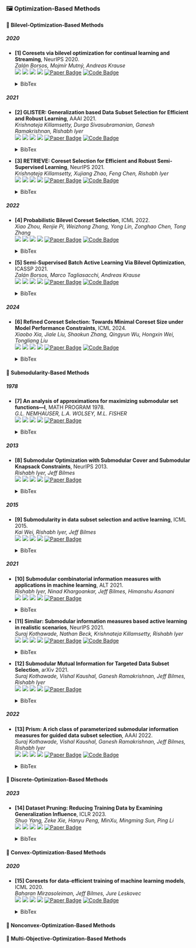 ### 🖼️ Optimization-Based Methods

#### 🎯 Bilevel-Optimization-Based Methods
##### 2020
- **[1] Coresets via bilevel optimization for continual learning and Streaming**, NeurIPS 2020.  
*Zalán Borsos, Mojmír Mutný, Andreas Krause*  
![](https://img.shields.io/badge/Cardinality_Constrained_Bilevel_Optimization-blue) ![](https://img.shields.io/badge/Image_Classification-green)  ![](https://img.shields.io/badge/Optimization-red) ![](https://img.shields.io/badge/Dataset_Pruning-orange)
<a href="https://proceedings.neurips.cc/paper/2020/file/aa2a77371374094fe9e0bc1de3f94ed9-Paper.pdf"><img src="https://img.shields.io/badge/NeurIPS-Paper-%23D2691E?logo=NIPS" alt="Paper Badge"></a>
<a href="https://github.com/zalanborsos/bilevel_coresets"><img src="https://img.shields.io/badge/GitHub-Code-brightgreen?logo=github" alt="Code Badge"></a>
    <details> <summary>BibTex</summary>

    ```bibtex
    @inproceedings{borsos2020coresets,
    title={Coresets via bilevel optimization for continual learning and Streaming},
    author={Zalán Borsos and Mojmír Mutný and Andreas Krause},
    booktitle={Proceedings of the 34th International Conference on Neural Information Processing Systems},
    year={2020}
    }
    ```

    </details> 

##### 2021
- **[2] GLISTER: Generalization based Data Subset Selection for Efficient and Robust Learning**, AAAI 2021.  
*Krishnateja Killamsetty, Durga Sivasubramanian, Ganesh Ramakrishnan, Rishabh Iyer*  
![](https://img.shields.io/badge/GLISTER-blue) ![](https://img.shields.io/badge/Image_Classification-green)  ![](https://img.shields.io/badge/Optimization-red) ![](https://img.shields.io/badge/Dataset_Pruning-orange)
<a href="https://cdn.aaai.org/ojs/16988/16988-13-20482-1-2-20210518.pdf"><img src="https://img.shields.io/badge/AAAI-Paper-%23D2691E?logo=AAAI" alt="Paper Badge"></a>
<a href="https://github.com/dssresearch/GLISTER"><img src="https://img.shields.io/badge/GitHub-Code-brightgreen?logo=github" alt="Code Badge"></a>
    <details> <summary>BibTex</summary>

    ```bibtex
    @inproceedings{killamsetty2021glister,
    title={GLISTER: Generalization based Data Subset Selection for Efficient and Robust Learning},
    author={KrishnaTeja Killamsetty and Durga Sivasubramanian and Ganesh Ramakrishnan and Rishabh K. Iyer},
    booktitle={AAAI},
    year={2021}
    }
    ```

    </details>

- **[3] RETRIEVE: Coreset Selection for Efficient and Robust Semi-Supervised Learning**, NeurIPS 2021.  
*Krishnateja Killamsetty, Xujiang Zhao, Feng Chen, Rishabh Iyer*  
![](https://img.shields.io/badge/RETRIEVE-blue) ![](https://img.shields.io/badge/Image_Classification-green)  ![](https://img.shields.io/badge/Optimization-red) ![](https://img.shields.io/badge/Dataset_Pruning-orange)
<a href="https://proceedings.neurips.cc/paper_files/paper/2021/file/793bc52a941b3951dfdb85fb04f9fd06-Paper.pdf"><img src="https://img.shields.io/badge/NeurIPS-Paper-%23D2691E?logo=NeurIPS" alt="Paper Badge"></a>
<a href="https://github.com/decile-team/cords"><img src="https://img.shields.io/badge/GitHub-Code-brightgreen?logo=github" alt="Code Badge"></a>
    <details> <summary>BibTex</summary>

    ```bibtex
    @inproceedings{killamsetty2021retrieve,
    title={RETRIEVE: Coreset Selection for Efficient and Robust Semi-Supervised Learning},
    author={Killamsetty, Krishnateja and Zhao, Xujiang and Chen, Feng and Iyer, Rishabh},
    booktitle={Advances in Neural Information Processing Systems},
    year={2021}
    }
    ```

    </details>

##### 2022
- **[4] Probabilistic Bilevel Coreset Selection**, ICML 2022.  
*Xiao Zhou, Renjie Pi, Weizhong Zhang, Yong Lin, Zonghao Chen, Tong Zhang*  
![](https://img.shields.io/badge/Probabilistic_Bilevel_Coreset_Selection-blue) ![](https://img.shields.io/badge/Image_Classification-green)  ![](https://img.shields.io/badge/Optimization-red) ![](https://img.shields.io/badge/Dataset_Pruning-orange)
<a href="https://proceedings.mlr.press/v162/zhou22h/zhou22h.pdf"><img src="https://img.shields.io/badge/ICML-Paper-%23D2691E?logo=ICML" alt="Paper Badge"></a>
<a href="https://github.com/x-zho14/Probabilistic-Bilevel-Coreset-Selection"><img src="https://img.shields.io/badge/GitHub-Code-brightgreen?logo=github" alt="Code Badge"></a>
    <details> <summary>BibTex</summary>

    ```bibtex
    @inproceedings{zhou2022probabilistic,
    title={Probabilistic Bilevel Coreset Selection},
    author={Zhou, Xiao and Pi, Renjie and Zhang, Weizhong and Lin, Yong and Zhang, Tong},
    booktitle={International Conference on Machine Learning},
    year={2022}
    }
    ```

    </details>

- **[5] Semi-Supervised Batch Active Learning Via Bilevel Optimization**, ICASSP 2021.  
*Zalán Borsos, Marco Tagliasacchi, Andreas Krause*  
![](https://img.shields.io/badge/Bilevel-blue) ![](https://img.shields.io/badge/Image_Classification-green)  ![](https://img.shields.io/badge/Optimization-red) ![](https://img.shields.io/badge/Dataset_Pruning-orange)
<a href="https://ieeexplore.ieee.org/stamp/stamp.jsp?tp=&arnumber=9414206"><img src="https://img.shields.io/badge/ICASSP-Paper-%23D2691E" alt="Paper Badge"></a>
<a href="https://github.com/zalanborsos/bilevel_coresets"><img src="https://img.shields.io/badge/GitHub-Code-brightgreen?logo=github" alt="Code Badge"></a>
    <details> <summary>BibTex</summary>

    ```bibtex
    @inproceedings{borsos2021semi,
    title={Semi-Supervised Batch Active Learning Via Bilevel Optimization},
    author={Borsos, Zalán and Tagliasacchi, Marco and Krause, Andreas},
    booktitle={International Conference on Acoustics, Speech and Signal Processing},
    year={2021}
    }
    ```

    </details>

##### 2024
- **[6] Refined Coreset Selection: Towards Minimal Coreset Size under Model Performance Constraints**, ICML 2024.  
*Xiaobo Xia, Jiale Liu, Shaokun Zhang, Qingyun Wu, Hongxin Wei, Tongliang Liu*  
![](https://img.shields.io/badge/LBCS-blue) ![](https://img.shields.io/badge/Image_Classification-green)  ![](https://img.shields.io/badge/Optimization-red) ![](https://img.shields.io/badge/Dataset_Pruning-orange)
<a href="https://openreview.net/pdf?id=yb5xV8LFDq"><img src="https://img.shields.io/badge/ICML-Paper-%23D2691E?logo=ICML" alt="Paper Badge"></a>
<a href="https://github.com/xiaoboxia/LBCS"><img src="https://img.shields.io/badge/GitHub-Code-brightgreen?logo=github" alt="Code Badge"></a>
    <details> <summary>BibTex</summary>

    ```bibtex
    @inproceedings{xia2024refined,
    title={Refined Coreset Selection: Towards Minimal Coreset Size under Model Performance Constraints},
    author={Xiaobo Xia and Jiale Liu and Shaokun Zhang and Qingyun Wu and Hongxin Wei and Tongliang Liu},
    booktitle={Forty-first International Conference on Machine Learning},
    year={2024}
    }
    ```

    </details>


#### 🎯 Submodularity-Based Methods

##### 1978
- **[7] An analysis of approximations for maximizing submodular set functions—I**, MATH PROGRAM 1978.  
*G.L. NEMHAUSER, L.A. WOLSEY, M.L. FISHER*  
![](https://img.shields.io/badge/Submodular_Set_Functions-blue) ![](https://img.shields.io/badge/Image_Classification-green)  ![](https://img.shields.io/badge/Optimization-red) ![](https://img.shields.io/badge/Dataset_Pruning-orange)
<a href="https://proceedings.neurips.cc/paper/2020/file/aa2a77371374094fe9e0bc1de3f94ed9-Paper.pdf"><img src="https://img.shields.io/badge/MATH PROGRAM-Paper-%23D2691E?logo=MATH PROGRAM" alt="Paper Badge"></a>
    <details> <summary>BibTex</summary>

    ```bibtex
    @article{nemhauser1978an, 
    title={An analysis of approximations for maximizing submodular set functions—I},
    author={Nemhauser, G.L. and Wolsey, L.A. and Fisher, M.L.},
    journal={Mathematical programming},
    year={1978}
    }
    ```

    </details> 

##### 2013
- **[8] Submodular Optimization with Submodular Cover and Submodular Knapsack Constraints**, NeurIPS 2013.  
*Rishabh Iyer, Jeff Bilmes*  
![](https://img.shields.io/badge/Submodular_Optimization-blue) ![](https://img.shields.io/badge/Image_Classification-green)  ![](https://img.shields.io/badge/Optimization-red) ![](https://img.shields.io/badge/Dataset_Pruning-orange)
<a href="https://proceedings.neurips.cc/paper_files/paper/2013/file/a1d50185e7426cbb0acad1e6ca74b9aa-Paper.pdf"><img src="https://img.shields.io/badge/NeurIPS-Paper-%23D2691E?logo=NeurIPS" alt="Paper Badge"></a>
    <details> <summary>BibTex</summary>

    ```bibtex
    @inproceedings{iyer2013submodular,
    title={Submodular Optimization with Submodular Cover and Submodular Knapsack Constraints},
    author={Iyer, Rishabh and Bilmes, Jeff},
    booktitle={Advances in Neural Information Processing Systems},
    year={2013}
    }
    ```

    </details> 

##### 2015
- **[9] Submodularity in data subset selection and active learning**, ICML 2015.  
*Kai Wei, Rishabh Iyer, Jeff Bilmes*  
![](https://img.shields.io/badge/FASS-blue) ![](https://img.shields.io/badge/Image_Classification-green)  ![](https://img.shields.io/badge/Optimization-red) ![](https://img.shields.io/badge/Dataset_Pruning-orange)
<a href="https://proceedings.mlr.press/v37/wei15.pdf"><img src="https://img.shields.io/badge/ICML-Paper-%23D2691E?logo=ICML" alt="Paper Badge"></a>
    <details> <summary>BibTex</summary>

    ```bibtex
    @inproceedings{wei2015submodularity,
    title={Submodularity in data subset selection and active learning},
    author={Wei, Kai and Iyer, Rishabh and Bilmes, Jeff},
    booktitle={International conference on machine learning},
    year={2015}
    }
    ```

    </details> 

##### 2021
- **[10] Submodular combinatorial information measures with applications in machine learning**, ALT 2021.  
*Rishabh Iyer, Ninad Khargoankar, Jeff Bilmes, Himanshu Asanani*  
![](https://img.shields.io/badge/Submodular_Combinatorial_Information_Measures-blue) ![](https://img.shields.io/badge/Image_Classification-green)  ![](https://img.shields.io/badge/Optimization-red) ![](https://img.shields.io/badge/Dataset_Pruning-orange)
<a href="http://proceedings.mlr.press/v132/iyer21a/iyer21a.pdf"><img src="https://img.shields.io/badge/ALT-Paper-%23D2691E?logo=ALT" alt="Paper Badge"></a>
    <details> <summary>BibTex</summary>

    ```bibtex
    @inproceedings{iyer2021submodular,
    title={Submodular combinatorial information measures with applications in machine learning},
    author={Iyer, Rishabh and Khargoankar, Ninad and Bilmes, Jeff and Asanani, Himanshu},
    booktitle={Algorithmic Learning Theory},
    year={2021}
    }
    ```

    </details>

- **[11] Similar: Submodular information measures based active learning in realistic scenarios**, NeurIPS 2021.  
*Suraj Kothawade, Nathan Beck, Krishnateja Killamsetty, Rishabh Iyer*  
![](https://img.shields.io/badge/SIMILAR-blue) ![](https://img.shields.io/badge/Image_Classification-green)  ![](https://img.shields.io/badge/Optimization-red) ![](https://img.shields.io/badge/Dataset_Pruning-orange)
<a href="https://proceedings.neurips.cc/paper_files/paper/2021/file/9af08cda54faea9adf40a201794183cf-Paper.pdf"><img src="https://img.shields.io/badge/NeurIPS-Paper-%23D2691E?logo=NeurIPS" alt="Paper Badge"></a>
<a href="https://github.com/decile-team/distil"><img src="https://img.shields.io/badge/GitHub-Code-brightgreen?logo=github" alt="Code Badge"></a>
    <details> <summary>BibTex</summary>

    ```bibtex
    @article{kothawade2021similar,
    title={Similar: Submodular information measures based active learning in realistic scenarios},
    author={Kothawade, Suraj and Beck, Nathan and Killamsetty, Krishnateja and Iyer, Rishabh},
    journal={Advances in Neural Information Processing Systems},
    year={2021}
    }
    ```

    </details>

- **[12] Submodular Mutual Information for Targeted Data Subset Selection**, arXiv 2021.  
*Suraj Kothawade, Vishal Kaushal, Ganesh Ramakrishnan, Jeff Bilmes, Rishabh Iyer*  
![](https://img.shields.io/badge/SMI-blue) ![](https://img.shields.io/badge/Image_Classification-green)  ![](https://img.shields.io/badge/Optimization-red) ![](https://img.shields.io/badge/Dataset_Pruning-orange)
<a href="https://arxiv.org/pdf/2105.00043"><img src="https://img.shields.io/badge/arXiv-Paper-%23D2691E?logo=arXiv" alt="Paper Badge"></a>
    <details> <summary>BibTex</summary>

    ```bibtex
    @article{kothawade2021submodular,
    title={Submodular Mutual Information for Targeted Data Subset Selection},
    author={Kothawade, Suraj and Kaushal, Vishal and Ramakrishnan, Ganesh and Bilmes, Jeff and Iyer, Rishabh},
    journal={arXiv preprint arXiv:2105.00043},
    year={2021}
    }
    ```

    </details>

##### 2022
- **[13] Prism: A rich class of parameterized submodular information measures for guided data subset selection**, AAAI 2022.  
*Suraj Kothawade, Vishal Kaushal, Ganesh Ramakrishnan, Jeff Bilmes, Rishabh Iyer*  
![](https://img.shields.io/badge/PRISM-blue) ![](https://img.shields.io/badge/Image_Classification-green)  ![](https://img.shields.io/badge/Optimization-red) ![](https://img.shields.io/badge/Dataset_Pruning-orange)
<a href="https://ojs.aaai.org/index.php/AAAI/article/view/21264/21013"><img src="https://img.shields.io/badge/AAAI-Paper-%23D2691E?logo=AAAI" alt="Paper Badge"></a>
<a href="https://github.com/decile-team/submodlib"><img src="https://img.shields.io/badge/GitHub-Code-brightgreen?logo=github" alt="Code Badge"></a>
    <details> <summary>BibTex</summary>

    ```bibtex
    @inproceedings{kothawade2022prism,
    title={Prism: A rich class of parameterized submodular information measures for guided data subset selection},
    author={Kothawade, Suraj and Kaushal, Vishal and Ramakrishnan, Ganesh and Bilmes, Jeff and Iyer, Rishabh},
    booktitle={Proceedings of the AAAI Conference on Artificial Intelligence},
    year={2022}
    }
    ```

    </details>

#### 🎯 Discrete-Optimization-Based Methods

##### 2023
- **[14] Dataset Pruning: Reducing Training Data by Examining Generalization Influence**, ICLR 2023.  
*Shuo Yang, Zeke Xie, Hanyu Peng, MinXu, Mingming Sun, Ping Li*  
![](https://img.shields.io/badge/Optimization_based-blue) ![](https://img.shields.io/badge/Image_Classification-green)  ![](https://img.shields.io/badge/Optimization-red) ![](https://img.shields.io/badge/Dataset_Pruning-orange)
<a href="https://openreview.net/pdf?id=BSn88qhQpIm"><img src="https://img.shields.io/badge/ICLR-Paper-%23D2691E?logo=ICLR" alt="Paper Badge"></a>
    <details> <summary>BibTex</summary>

    ```bibtex
    @inproceedings{yang2023dataset,
    title={Dataset Pruning: Reducing Training Data by Examining Generalization Influence},
    author={Yang, Shuo and Xie, Zeke and Peng, Hanyu and Xu, Min and Sun, Mingming and Li, Ping},
    booktitle={The Eleventh International Conference on Learning Representations},
    year={2023}
    }
    ```

    </details> 

#### 🎯 Convex-Optimization-Based Methods

##### 2020
- **[15] Coresets for data-efficient training of machine learning models**, ICML 2020.  
*Baharan Mirzasoleiman, Jeff Bilmes, Jure Leskovec*  
![](https://img.shields.io/badge/CRAIG-blue) ![](https://img.shields.io/badge/Image_Classification-green)  ![](https://img.shields.io/badge/Optimization-red) ![](https://img.shields.io/badge/Dataset_Pruning-orange)
<a href="http://proceedings.mlr.press/v119/mirzasoleiman20a/mirzasoleiman20a.pdf"><img src="https://img.shields.io/badge/ICML-Paper-%23D2691E?logo=ICML" alt="Paper Badge"></a>
<a href="https://github.com/baharanm/craig"><img src="https://img.shields.io/badge/GitHub-Code-brightgreen?logo=github" alt="Code Badge"></a>
    <details> <summary>BibTex</summary>

    ```bibtex
    @inproceedings{mirzasoleiman2020coresets,
    title={Coresets for data-efficient training of machine learning models},
    author={Mirzasoleiman, Baharan and Bilmes, Jeff and Leskovec, Jure},
    booktitle={International Conference on Machine Learning},
    year={2020}
    }
    ```

    </details>

#### 🎯 Nonconvex-Optimization-Based Methods

#### 🎯 Multi-Objective-Optimization-Based Methods
